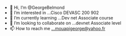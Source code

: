 - 👋 Hi, I’m @GeorgeBelmond
- 👀 I’m interested in ...Cisco DEVASC 200 902
- 🌱 I’m currently learning ...Dev net Associate course
- 💞️ I’m looking to collaborate on ...devnet Associate level
- 📫 How to reach me ...mouapigeorge@yahoo.fr

<!---
GeorgeBelmond/GeorgeBelmond is a ✨ special ✨ repository because its `README.md` (this file) appears on your GitHub profile.
You can click the Preview link to take a look at your changes.
--->
